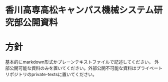 # 香川高専高松キャンパス機械システム研究部公開資料
# 方針
基本的にmarkdown形式かプレーンテキストファイルで記述してください。
外部公開可能な資料のみを置いてください。外部公開不可能な資料はプライベートリポジトリのprivate-textsに置いてください。
